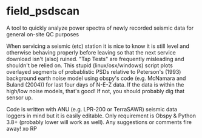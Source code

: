 # field_psdscan
A tool to quickly analyze power spectra of newly recorded seismic data for general on-site QC purposes

When servicing a seismic (etc) station it is nice to know it is still level and otherwise behaving properly before leaving so that the next service download isn't (also) ruined. "Tap Tests" are frequently misleading and shouldn't be relied on. This stupid (linux/osx/windows) script plots overlayed segments of probablistic PSDs relative to Peterson's (1993) background earth noise model using obspy's code (e.g. McNamara and Buland (2004)) for last four days of N-E-Z data. If the data is within the high/low noise models, that's good! If not, you should probably dig that sensor up.

Code is written with ANU (e.g. LPR-200 or TerraSAWR) seismic data loggers in mind but it is easily editable. Only requirement is Obspy & Python 3.8+ (probably lower will work as well). Any suggestions or comments fire away! xo RP
